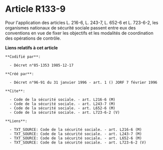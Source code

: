 # Article R133-9

Pour l'application des articles L. 216-6, L. 243-7, L. 652-6 et L. 723-6-2, les organismes nationaux de sécurité sociale
passent entre eux des conventions en vue de fixer les objectifs et les modalités de coordination des opérations de contrôle.

**Liens relatifs à cet article**

	**Codifié par**:

	  - Décret n°85-1353 1985-12-17

	**Créé par**:

	  - Décret n°96-91 du 31 janvier 1996 - art. 1 () JORF 7 février 1996

	**Cite**:

	  - Code de la sécurité sociale. - art. L216-6 (M)
	  - Code de la sécurité sociale. - art. L243-7 (M)
	  - Code de la sécurité sociale. - art. L652-6 (M)
	  - Code de la sécurité sociale. - art. L723-6-2 (V)

	**Liens**:

	  - TXT_SOURCE: Code de la sécurité sociale. - art. L216-6 (M)
	  - TXT_SOURCE: Code de la sécurité sociale. - art. L243-7 (M)
	  - TXT_SOURCE: Code de la sécurité sociale. - art. L652-6 (M)
	  - TXT_SOURCE: Code de la sécurité sociale. - art. L723-6-2 (V)
